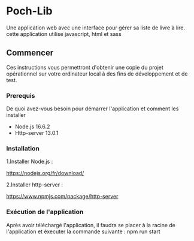 # Poch-Lib
Une application web avec une interface pour gérer sa liste de livre à lire. cette application utilise javascript, html et sass

## Commencer
Ces instructions vous permettront d'obtenir une copie du projet opérationnel sur votre ordinateur local à des fins de développement et de test.

### Prerequis

De quoi avez-vous besoin pour démarrer l'application et comment les installer

- Node.js 16.6.2
- Http-server 13.0.1

### Installation

1.Installer Node.js :

https://nodejs.org/fr/download/

2.Installer http-server : 

https://www.npmjs.com/package/http-server


### Exécution de l'application 
Après avoir téléchargé l'application, il faudra se placer à la racine de l'application et éxecuter la commande suivante : npm run start
